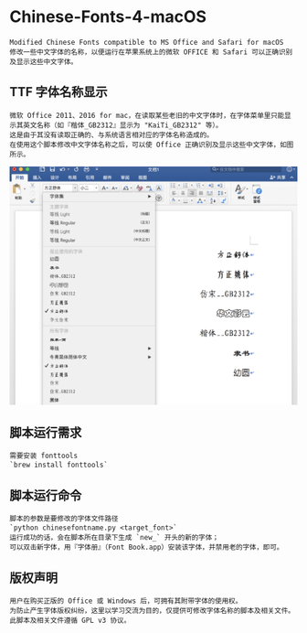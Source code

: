 # Chinese-Fonts-4-macOS
    Modified Chinese Fonts compatible to MS Office and Safari for macOS
    修改一些中文字体的名称，以便运行在苹果系统上的微软 OFFICE 和 Safari 可以正确识别及显示这些中文字体。

## TTF 字体名称显示
    微软 Office 2011、2016 for mac，在读取某些老旧的中文字体时，在字体菜单里只能显示其英文名称（如『楷体_GB2312』显示为 "KaiTi_GB2312" 等）。
    这是由于其没有读取正确的、与系统语言相对应的字体名称造成的。
    在使用这个脚本修改中文字体名称之后，可以使 Office 正确识别及显示这些中文字体，如图所示。
  ![](./mac_fonts_preview.png)

## 脚本运行需求
    需要安装 fonttools
    `brew install fonttools`

## 脚本运行命令
    脚本的参数是要修改的字体文件路径
    `python chinesefontname.py <target_font>`
    运行成功的话，会在脚本所在目录下生成 `new_` 开头的新的字体；
    可以双击新字体，用『字体册』（Font Book.app）安装该字体，并禁用老的字体，即可。

## 版权声明
    用户在购买正版的 Office 或 Windows 后，可拥有其附带字体的使用权。
    为防止产生字体版权纠纷，这里以学习交流为目的，仅提供可修改字体名称的脚本及相关文件。
    此脚本及相关文件遵循 GPL v3 协议。
    
